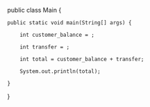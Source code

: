 public class Main {

    public static void main(String[] args) {

        int customer_balance = ;

        int transfer = ;

        int total = customer_balance + transfer;

        System.out.println(total);

    }

}